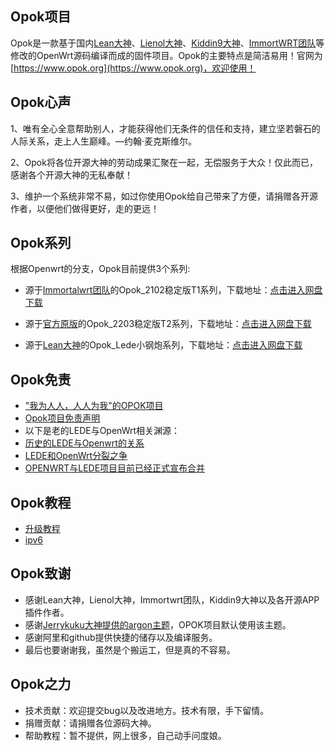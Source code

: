 Opok项目
-------------------------------------------------------------------

Opok是一款基于国内[Lean大神](https://github.com/coolsnowwolf/lede)、[Lienol大神](https://github.com/lienol/openwrt)、[Kiddin9大神](https://github.com/kiddin9)、[ImmortWRT团队](https://github.com/immortalwrt/immortalwrt)等修改的OpenWrt源码编译而成的固件项目。Opok的主要特点是简洁易用！官网为[https://www.opok.org](https://www.opok.org)，欢迎使用！

Opok心声
-------------------------------------------------------------------

1、唯有全心全意帮助别人，才能获得他们无条件的信任和支持，建立坚若磐石的人际关系，走上人生巅峰。—约翰·麦克斯维尔。 

2、Opok将各位开源大神的劳动成果汇聚在一起，无偿服务于大众！仅此而已，感谢各个开源大神的无私奉献！

3、维护一个系统非常不易，如过你使用Opok给自己带来了方便，请捐赠各开源作者，以便他们做得更好，走的更远！


Opok系列
-------------------------------------------------------------------

根据Openwrt的分支，Opok目前提供3个系列:

* 源于[Immortalwrt团队](https://github.com/lienol/openwrt)的Opok_2102稳定版T1系列，下载地址：[点击进入网盘下载](https://lede.lanzouv.com/b00w8axqf)

* 源于[官方原版](https://github.com/openwrt/openwrt)的Opok_2203稳定版T2系列，下载地址：[点击进入网盘下载](https://lede.lanzouv.com/b00w9tzkb)

* 源于[Lean大神](https://github.com/coolsnowwolf/lede)的Opok_Lede小钢炮系列，下载地址：[点击进入网盘下载](https://lede.lanzouv.com/b00w8axfe)


Opok免责
-------------------------------------------------------------------

* ["我为人人，人人为我"的OPOK项目](./我为人人,人人为我_的Opok项目.md) 
* [Opok项目免责声明](./Opok项目免责声明.md) 
* 以下是老的LEDE与OpenWrt相关渊源：
* [历史的LEDE与Openwrt的关系](./历史的LEDE与Openwrt的关系.md) 
* [LEDE和OpenWrt分裂之争](./LEDE和OpenWrt分裂之争.md) 
* [OPENWRT与LEDE项目目前已经正式宣布合并](./OPENWRT与LEDE项目目前已经正式宣布合并.md) 


Opok教程
-------------------------------------------------------------------
  
* [升级教程](./upgrade.md)                            
* [ipv6](./ipv6.md)                            

Opok致谢
-------------------------------------------------------------------

  * 感谢Lean大神，Lienol大神，Immortwrt团队，Kiddin9大神以及各开源APP插件作者。
  * 感谢[Jerrykuku大神提供的argon主题](https://github.com/jerrykuku/luci-theme-argon.git)，OPOK项目默认使用该主题。
  * 感谢阿里和github提供快捷的储存以及编译服务。
  * 最后也要谢谢我，虽然是个搬运工，但是真的不容易。
  
Opok之力
-------------------------------------------------------------------
  
  * 技术贡献：欢迎提交bug以及改进地方。技术有限，手下留情。
  * 捐赠贡献：请捐赠各位源码大神。
  * 帮助教程：暂不提供，网上很多，自己动手问度娘。
